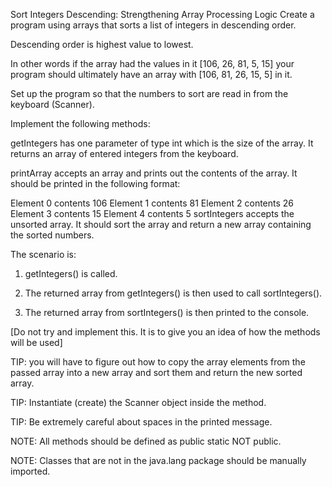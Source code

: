 Sort Integers Descending: Strengthening Array Processing Logic
Create a program using arrays that sorts a list of integers in descending order.

Descending order is highest value to lowest.

In other words if the array had the values in it [106, 26, 81, 5, 15] your program should ultimately have an array with [106, 81, 26, 15, 5] in it.

Set up the program so that the numbers to sort are read in from the keyboard (Scanner).



Implement the following methods:

getIntegers has one parameter of type int which is the size of the array. It returns an array of entered integers from the keyboard.

printArray accepts an array and prints out the contents of the array. It should be printed in the following format:

Element 0 contents 106
Element 1 contents 81
Element 2 contents 26
Element 3 contents 15
Element 4 contents 5
sortIntegers accepts the unsorted array. It should sort the array and return a new array containing the sorted numbers.



The scenario is:

1. getIntegers() is called.

2. The returned array from getIntegers() is then used to call sortIntegers().

3. The returned array from sortIntegers() is then printed to the console.

[Do not try and implement this. It is to give you an idea of how the methods will be used]



TIP: you will have to figure out how to copy the array elements from the passed array into a new array and sort them and return the new sorted array.

TIP: Instantiate (create) the Scanner object inside the method.

TIP: Be extremely careful about spaces in the printed message.



NOTE: All methods should be defined as public static NOT public.

NOTE: Classes that are not in the java.lang package should be manually imported.
